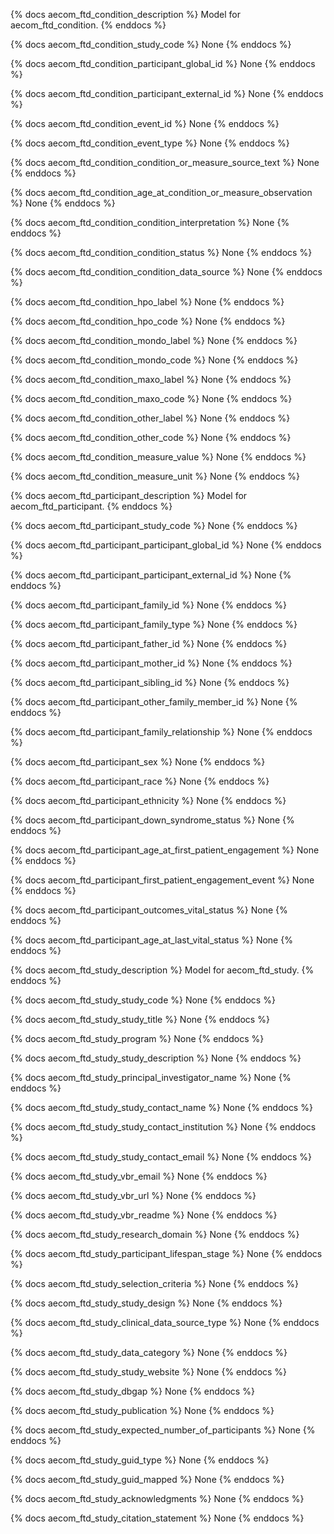 {% docs aecom_ftd_condition_description %}
Model for aecom_ftd_condition.
{% enddocs %}


{% docs aecom_ftd_condition_study_code %}
None
{% enddocs %}


{% docs aecom_ftd_condition_participant_global_id %}
None
{% enddocs %}


{% docs aecom_ftd_condition_participant_external_id %}
None
{% enddocs %}


{% docs aecom_ftd_condition_event_id %}
None
{% enddocs %}


{% docs aecom_ftd_condition_event_type %}
None
{% enddocs %}


{% docs aecom_ftd_condition_condition_or_measure_source_text %}
None
{% enddocs %}


{% docs aecom_ftd_condition_age_at_condition_or_measure_observation %}
None
{% enddocs %}


{% docs aecom_ftd_condition_condition_interpretation %}
None
{% enddocs %}


{% docs aecom_ftd_condition_condition_status %}
None
{% enddocs %}


{% docs aecom_ftd_condition_condition_data_source %}
None
{% enddocs %}


{% docs aecom_ftd_condition_hpo_label %}
None
{% enddocs %}


{% docs aecom_ftd_condition_hpo_code %}
None
{% enddocs %}


{% docs aecom_ftd_condition_mondo_label %}
None
{% enddocs %}


{% docs aecom_ftd_condition_mondo_code %}
None
{% enddocs %}


{% docs aecom_ftd_condition_maxo_label %}
None
{% enddocs %}


{% docs aecom_ftd_condition_maxo_code %}
None
{% enddocs %}


{% docs aecom_ftd_condition_other_label %}
None
{% enddocs %}


{% docs aecom_ftd_condition_other_code %}
None
{% enddocs %}


{% docs aecom_ftd_condition_measure_value %}
None
{% enddocs %}


{% docs aecom_ftd_condition_measure_unit %}
None
{% enddocs %}


{% docs aecom_ftd_participant_description %}
Model for aecom_ftd_participant.
{% enddocs %}


{% docs aecom_ftd_participant_study_code %}
None
{% enddocs %}


{% docs aecom_ftd_participant_participant_global_id %}
None
{% enddocs %}


{% docs aecom_ftd_participant_participant_external_id %}
None
{% enddocs %}


{% docs aecom_ftd_participant_family_id %}
None
{% enddocs %}


{% docs aecom_ftd_participant_family_type %}
None
{% enddocs %}


{% docs aecom_ftd_participant_father_id %}
None
{% enddocs %}


{% docs aecom_ftd_participant_mother_id %}
None
{% enddocs %}


{% docs aecom_ftd_participant_sibling_id %}
None
{% enddocs %}


{% docs aecom_ftd_participant_other_family_member_id %}
None
{% enddocs %}


{% docs aecom_ftd_participant_family_relationship %}
None
{% enddocs %}


{% docs aecom_ftd_participant_sex %}
None
{% enddocs %}


{% docs aecom_ftd_participant_race %}
None
{% enddocs %}


{% docs aecom_ftd_participant_ethnicity %}
None
{% enddocs %}


{% docs aecom_ftd_participant_down_syndrome_status %}
None
{% enddocs %}


{% docs aecom_ftd_participant_age_at_first_patient_engagement %}
None
{% enddocs %}


{% docs aecom_ftd_participant_first_patient_engagement_event %}
None
{% enddocs %}


{% docs aecom_ftd_participant_outcomes_vital_status %}
None
{% enddocs %}


{% docs aecom_ftd_participant_age_at_last_vital_status %}
None
{% enddocs %}


{% docs aecom_ftd_study_description %}
Model for aecom_ftd_study.
{% enddocs %}


{% docs aecom_ftd_study_study_code %}
None
{% enddocs %}


{% docs aecom_ftd_study_study_title %}
None
{% enddocs %}


{% docs aecom_ftd_study_program %}
None
{% enddocs %}


{% docs aecom_ftd_study_study_description %}
None
{% enddocs %}


{% docs aecom_ftd_study_principal_investigator_name %}
None
{% enddocs %}


{% docs aecom_ftd_study_study_contact_name %}
None
{% enddocs %}


{% docs aecom_ftd_study_study_contact_institution %}
None
{% enddocs %}


{% docs aecom_ftd_study_study_contact_email %}
None
{% enddocs %}


{% docs aecom_ftd_study_vbr_email %}
None
{% enddocs %}


{% docs aecom_ftd_study_vbr_url %}
None
{% enddocs %}


{% docs aecom_ftd_study_vbr_readme %}
None
{% enddocs %}


{% docs aecom_ftd_study_research_domain %}
None
{% enddocs %}


{% docs aecom_ftd_study_participant_lifespan_stage %}
None
{% enddocs %}


{% docs aecom_ftd_study_selection_criteria %}
None
{% enddocs %}


{% docs aecom_ftd_study_study_design %}
None
{% enddocs %}


{% docs aecom_ftd_study_clinical_data_source_type %}
None
{% enddocs %}


{% docs aecom_ftd_study_data_category %}
None
{% enddocs %}


{% docs aecom_ftd_study_study_website %}
None
{% enddocs %}


{% docs aecom_ftd_study_dbgap %}
None
{% enddocs %}


{% docs aecom_ftd_study_publication %}
None
{% enddocs %}


{% docs aecom_ftd_study_expected_number_of_participants %}
None
{% enddocs %}


{% docs aecom_ftd_study_guid_type %}
None
{% enddocs %}


{% docs aecom_ftd_study_guid_mapped %}
None
{% enddocs %}


{% docs aecom_ftd_study_acknowledgments %}
None
{% enddocs %}


{% docs aecom_ftd_study_citation_statement %}
None
{% enddocs %}